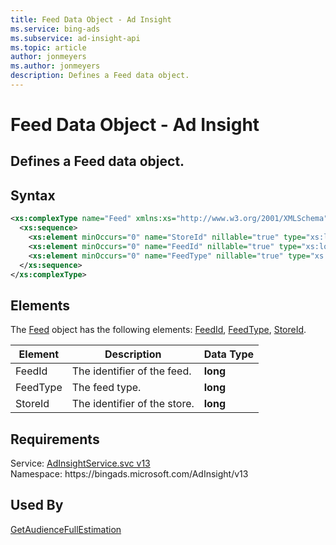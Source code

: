 ```yaml
---
title: Feed Data Object - Ad Insight
ms.service: bing-ads
ms.subservice: ad-insight-api
ms.topic: article
author: jonmeyers
ms.author: jonmeyers
description: Defines a Feed data object.
---
```

# Feed Data Object - Ad Insight
Defines a Feed data object.
---

## Syntax
```xml
<xs:complexType name="Feed" xmlns:xs="http://www.w3.org/2001/XMLSchema">
  <xs:sequence>
    <xs:element minOccurs="0" name="StoreId" nillable="true" type="xs:long" />
    <xs:element minOccurs="0" name="FeedId" nillable="true" type="xs:long" />
    <xs:element minOccurs="0" name="FeedType" nillable="true" type="xs:long" />
  </xs:sequence>
</xs:complexType>
```

## <a name="elements"></a>Elements

The [Feed](feed.md) object has the following elements: [FeedId](#feedid), [FeedType](#feedtype), [StoreId](#storeid).

|Element|Description|Data Type|
|-----------|---------------|-------------|
|<a name="feedid"></a>FeedId|The identifier of the feed.|**long**|
|<a name="feedtype"></a>FeedType|The feed type.|**long**|
|<a name="storeid"></a>StoreId|The identifier of the store.|**long**|

## Requirements
Service: [AdInsightService.svc v13](https://adinsight.api.bingads.microsoft.com/Api/Advertiser/AdInsight/v13/AdInsightService.svc)  
Namespace: https\://bingads.microsoft.com/AdInsight/v13  

## Used By
[GetAudienceFullEstimation](getaudiencefullestimation.md)  
